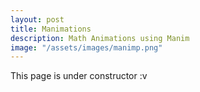 ```yaml
---
layout: post
title: Manimations
description: Math Animations using Manim
image: "/assets/images/manimp.png"
---
```

This page is under constructor :v
